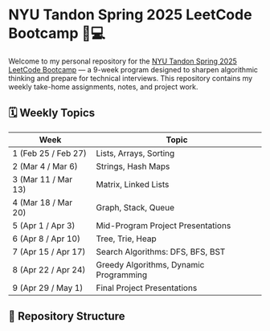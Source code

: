 # NYU Tandon Spring 2025 LeetCode Bootcamp 🧠💻

Welcome to my personal repository for the [NYU Tandon Spring 2025 LeetCode Bootcamp](https://www.nyu.edu) — a 9-week program designed to sharpen algorithmic thinking and prepare for technical interviews. This repository contains my weekly take-home assignments, notes, and project work.

## 🗓️ Weekly Topics

| Week | Topic |
|------|-------|
| 1 (Feb 25 / Feb 27) | Lists, Arrays, Sorting |
| 2 (Mar 4 / Mar 6) | Strings, Hash Maps |
| 3 (Mar 11 / Mar 13) | Matrix, Linked Lists |
| 4 (Mar 18 / Mar 20) | Graph, Stack, Queue |
| 5 (Apr 1 / Apr 3) | Mid-Program Project Presentations |
| 6 (Apr 8 / Apr 10) | Tree, Trie, Heap |
| 7 (Apr 15 / Apr 17) | Search Algorithms: DFS, BFS, BST |
| 8 (Apr 22 / Apr 24) | Greedy Algorithms, Dynamic Programming |
| 9 (Apr 29 / May 1) | Final Project Presentations |

## 📂 Repository Structure
